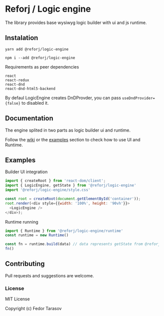 # Reforj / Logic engine

The library provides base wysiwyg logic builder with ui and js runtime.

## Instalation
`yarn add @reforj/logic-engine`

`npm i --add @reforj/logic-engine`

Requirements as peer dependencies
```
react
react-redux
react-dnd
react-dnd-html5-backend
```

By defaul LogicEngine creates DnDProvder, you can pass `useDndProvider={false}` to disabled it.

## Documentation

The engine splited in two parts as logic builder ui and runtime.

Follow the [wiki](https://github.com/Reforj/logic-engine/wiki) or the [examples](#examples) section to check how to use UI and Runtime.

## Examples

Builder UI integration

```javascript
import { createRoot } from 'react-dom/client';
import { LogicEngine, getState } from '@reforj/logic-engine'
import '@reforj/logic-engine/style.css'

const root = createRoot(document.getElementById('container'));
root.render(<div style={{width: '100%', height: '90vh'}}>
  <LogicEngine />
</div>);
```

Runtime running

```javascript
import { Runtime } from '@reforj/logic-engine/runtime'
const runtime = new Runtime()

const fn = runtime.build(data) // data represents getState from @reforj/logic-engine
fn()
```

## Contributing

Pull requests and suggestions are welcome.

### License

MIT License

Copyright (c) Fedor Tarasov
